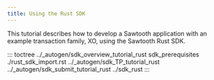 ```yaml
---
title: Using the Rust SDK
---
```


This tutorial describes how to develop a Sawtooth application with an
example transaction family, XO, using the Sawtooth Rust SDK.

::: toctree
../\_autogen/sdk_overview_tutorial_rust sdk_prerequisites
./rust_sdk_import.rst ../\_autogen/sdk_TP_tutorial_rust
../\_autogen/sdk_submit_tutorial_rust ../sdk_rust
:::
